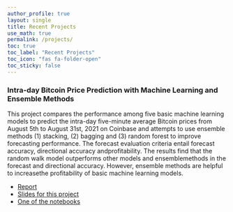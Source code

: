 ```yaml
---
author_profile: true
layout: single
title: Recent Projects
use_math: true
permalink: /projects/
toc: true
toc_label: "Recent Projects"
toc_icon: "fas fa-folder-open"
toc_sticky: false
---
```


### Intra-day Bitcoin Price Prediction with Machine Learning and Ensemble Methods
This project compares the performance among five basic machine learning models to predict the intra-day 
  five-minute average Bitcoin prices from August 5th to August 31st, 2021 on Coinbase and attempts 
  to use ensemble methods (1) stacking, (2) bagging and (3) random forest to improve forecasting performance.
  The forecast evaluation criteria entail forecast accuracy, directional accuracy andprofitability. 
  The results find that the random walk model outperforms other models and ensemblemethods in the forecast and directional accuracy. 
  However, ensemble methods are helpful to increasethe profitability of basic machine learning models.
* <a href="https://www.dropbox.com/s/yk3u0a1w7cpx4uz/Intra_day_Bitcoin_Price_Prediction_Report_John_Tsang.pdf?dl=0">Report</a>
* <a href="https://www.dropbox.com/s/6hf32sxsufjkbc7/Intra_day_Bitcoin_Price_Prediction_Report_John_Tsang_slides.pdf?dl=0">Slides for this project</a>
* <a href="https://www.dropbox.com/s/2zuczb0jzsp6sk0/Base%20Models.ipynb?dl=0">One of the notebooks</a> 
